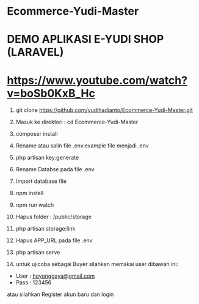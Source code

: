 # Ecommerce-Yudi-Master

# DEMO APLIKASI E-YUDI SHOP (LARAVEL)

# https://www.youtube.com/watch?v=boSb0KxB_Hc

1. git clone https://github.com/yudihadianto/Ecommerce-Yudi-Master.git

2. Masuk ke direktori : cd Ecommerce-Yudi-Master

3. composer install

4. Rename atau salin file .env.example file menjadi .env

5. php artisan key:generate

6. Rename Databse pada file .env

7. Import database file

8. npm install

9. npm run watch

10. Hapus folder : /public/storage

11. php artisan storage:link

12. Hapus APP_URL pada file .env

13. php artisan serve

14. untuk ujicoba sebagai Buyer silahkan memakai user dibawah ini:

- User : hoyonggaya@gmail.com
- Pass : 123456

atau silahkan Register akun baru dan login
